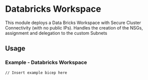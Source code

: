 # Databricks Workspace
This module deploys a Data Bricks Workspace with Secure Cluster Connectivity (with no public IPs). Handles the creation of the NSGs, assignment and delegation to the custom Subnets

## Usage

### Example - Databricks Workspace

``` bicep
// Insert example bicep here
```